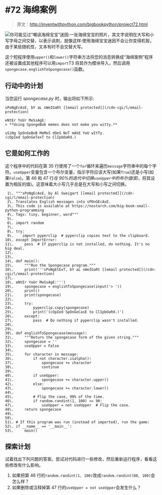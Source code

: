 # #72 海绵案例

> 原文：<http://inventwithpython.com/bigbookpython/project72.html>

![](../Images/9d995d63aaead72cad01120081eb8f75.png)你可能见过“嘲讽海绵宝宝”迷因:一张海绵宝宝的照片，其文字说明在大写和小写字母之间交替，以表示讽刺，就像这样:使用海绵宝宝迷因不会让你变得机智。由于某些随机性，文本有时不会交替大写。

这个短程序使用`upper()`和`lower()`字符串方法将您的消息转换成“海绵案例”程序还被设置成其他程序可以用`import`T3 将其作为模块导入，然后调用`spongecase.englishToSpongecase()`函数。

## 行动中的计划

当您运行 *spongecase.py* 时，输出将如下所示:

```
sPoNgEcAsE, bY aL sWeIGaRt [[email protected]](/cdn-cgi/l/email-protection)

eNtEr YoUr MeSsAgE:
> **Using SpongeBob memes does not make you witty.**

uSiNg SpOnGeBoB MeMeS dOeS NoT mAkE YoU wItTy.
(cOpIed SpOnGeTexT to ClIpbOaRd.)
```

## 它是如何工作的

这个程序中的代码在第 35 行使用了一个`for`循环来遍历`message`字符串中的每个字符。`useUpper`变量包含一个布尔变量，指示字符应该大写(如果`True`)还是小写(如果`False`)。第 46 和 47 行*在 90%的迭代中切换`useUpper`中的布尔值*(即，将其设置为相反的值)。这意味着大小写几乎总是在大写和小写之间切换。

```
 1\. """sPoNgEcAsE, by Al Sweigart [[email protected]](/cdn-cgi/l/email-protection)
 2\. Translates English messages into sPOnGEcAsE.
 3\. This code is available at https://nostarch.com/big-book-small-python-programming
 4\. Tags: tiny, beginner, word"""
 5\. 
 6\. import random
 7\. 
 8\. try:
 9\.    import pyperclip  # pyperclip copies text to the clipboard.
10\. except ImportError:
11\.     pass  # If pyperclip is not installed, do nothing. It's no big deal.
12\. 
13\. 
14\. def main():
15\.     """Run the Spongecase program."""
16\.     print('''sPoNgEtExT, bY aL sWeIGaRt [[email protected]](/cdn-cgi/l/email-protection)
17\. 
18\. eNtEr YoUr MeSsAgE:''')
19\.     spongecase = englishToSpongecase(input('> '))
20\.     print()
21\.     print(spongecase)
22\. 
23\.     try:
24\.         pyperclip.copy(spongecase)
25\.         print('(cOpIed SpOnGeCasE to ClIpbOaRd.)')
26\.     except:
27\.         pass  # Do nothing if pyperclip wasn't installed.
28\. 
29\. 
30\. def englishToSpongecase(message):
31\.     """Return the spongecase form of the given string."""
32\.     spongecase = ''
33\.     useUpper = False
34\. 
35\.     for character in message:
36\.         if not character.isalpha():
37\.             spongecase += character
38\.             continue
39\. 
40\.         if useUpper:
41\.             spongecase += character.upper()
42\.         else:
43\.             spongecase += character.lower()
44\. 
45\.         # Flip the case, 90% of the time.
46\.         if random.randint(1, 100) <= 90:
47\.             useUpper = not useUpper  # Flip the case.
48\.     return spongecase
49\. 
50\. 
51\. # If this program was run (instead of imported), run the game:
52\. if __name__ == '__main__':
53\.     main() 
```

## 探索计划

试着找出下列问题的答案。尝试对代码进行一些修改，然后重新运行程序，看看这些修改有什么影响。

1.  如果把第 46 行的`random.randint(1, 100)`改成`random.randint(80, 100)`会怎么样？
2.  如果删除或注释掉第 47 行的`useUpper = not useUpper`会发生什么？